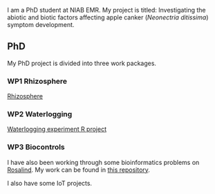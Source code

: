 I am a PhD student at NIAB EMR. My project is titled: Investigating the abiotic and biotic factors affecting apple canker (_Neonectria ditissima_) symptom development.

## PhD

My PhD project is divided into three work packages.

### WP1 Rhizosphere

[Rhizosphere](https://github.com/Hamish-McLean/Rhizosphere)

### WP2 Waterlogging

[Waterlogging experiment R project](https://github.com/Hamish-McLean/Waterlogging-experiment-R-project)

### WP3 Biocontrols


I have also been working through some bioinformatics problems on [Rosalind](http://rosalind.info/about/). My work can be found in [this repository](https://github.com/Hamish-McLean/rosalind).

I also have some IoT projects.
